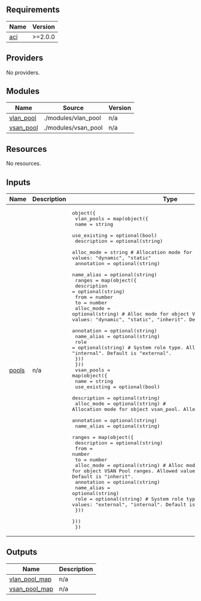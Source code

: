 <!-- BEGIN_TF_DOCS -->
## Requirements

| Name | Version |
|------|---------|
| <a name="requirement_aci"></a> [aci](#requirement\_aci) | >=2.0.0 |

## Providers

No providers.

## Modules

| Name | Source | Version |
|------|--------|---------|
| <a name="module_vlan_pool"></a> [vlan\_pool](#module\_vlan\_pool) | ./modules/vlan_pool | n/a |
| <a name="module_vsan_pool"></a> [vsan\_pool](#module\_vsan\_pool) | ./modules/vsan_pool | n/a |

## Resources

No resources.

## Inputs

| Name | Description | Type | Default | Required |
|------|-------------|------|---------|:--------:|
| <a name="input_pools"></a> [pools](#input\_pools) | n/a | <pre>object({<br>    vlan_pools = map(object({<br>      name          = string<br>      use_existing  = optional(bool)<br>      description   = optional(string)<br>      alloc_mode    = string # Allocation mode for object vlan_pool. Allowed values: "dynamic", "static"<br>      annotation    = optional(string)<br>      name_alias    = optional(string)<br>      ranges = map(object({<br>        description   = optional(string)<br>        from          = number<br>        to            = number<br>        alloc_mode    = optional(string) # Alloc mode for object VLAN Pool ranges. Allowed values: "dynamic", "static", "inherit". Default is "inherit".<br>        annotation    = optional(string)<br>        name_alias    = optional(string)<br>        role          = optional(string) # System role type. Allowed values: "external", "internal". Default is "external".<br>      }))<br>    }))<br>    vsan_pools = map(object({<br>      name          = string<br>      use_existing  = optional(bool)<br>      description   = optional(string)<br>      alloc_mode    = optional(string) # Allocation mode for object vsan_pool. Allowed values: "static"<br>      annotation    = optional(string)<br>      name_alias    = optional(string)<br>      ranges = map(object({<br>        description   = optional(string)<br>        from          = number<br>        to            = number<br>        alloc_mode    = optional(string) # Alloc mode for object VSAN Pool ranges. Allowed values: "static", "inherit". Default is "inherit".<br>        annotation    = optional(string)<br>        name_alias    = optional(string)<br>        role          = optional(string) # System role type. Allowed values: "external", "internal". Default is "external".<br>      }))<br>    }))<br>  })</pre> | n/a | yes |

## Outputs

| Name | Description |
|------|-------------|
| <a name="output_vlan_pool_map"></a> [vlan\_pool\_map](#output\_vlan\_pool\_map) | n/a |
| <a name="output_vsan_pool_map"></a> [vsan\_pool\_map](#output\_vsan\_pool\_map) | n/a |
<!-- END_TF_DOCS -->